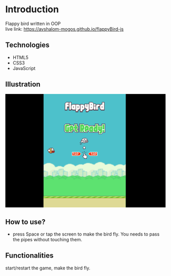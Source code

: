 # Introduction
Flappy bird written in OOP  
live link: https://avshalom-mogos.github.io/flappyBird-js

## Technologies
- HTML5
- CSS3
- JavaScript

## Illustration
<img src="https://raw.githubusercontent.com/Avshalom-Mogos/portfolio/master/src/assests/GIFs/flappyBird.gif"/>

## How to use?
- press Space or tap the screen to make the bird fly. You needs to pass the pipes without touching them.

## Functionalities
start/restart the game, make the bird fly.
